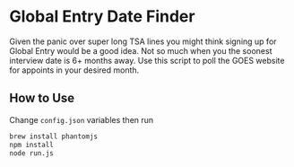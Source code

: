 # Global Entry Date Finder
Given the panic over super long TSA lines you might think signing up for Global Entry would be a good idea.  Not so much when you the soonest interview date is 6+ months away.  Use this script to  poll the GOES website for appoints in your desired month.

## How to Use
Change `config.json` variables then run
```bash
brew install phantomjs
npm install
node run.js
```
